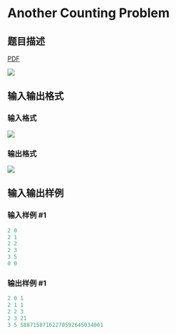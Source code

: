 # Another Counting Problem

## 题目描述

[problemUrl]: https://uva.onlinejudge.org/index.php?option=com_onlinejudge&Itemid=8&category=17&page=show_problem&problem=1457

[PDF](https://uva.onlinejudge.org/external/105/p10516.pdf)

![](https://cdn.luogu.com.cn/upload/vjudge_pic/UVA10516/ae788f89914715ed3e3b7a90b71e08badf1f138f.png)

## 输入输出格式

### 输入格式

![](https://cdn.luogu.com.cn/upload/vjudge_pic/UVA10516/38b10673b928d40c4548abff47696057b4d01fe0.png)

### 输出格式

![](https://cdn.luogu.com.cn/upload/vjudge_pic/UVA10516/aa1eb493480931d9ffe4961799897dbddb68c0fa.png)

## 输入输出样例

### 输入样例 #1

```cpp
2 0
2 1
2 2
2 3
3 5
0 0
```


### 输出样例 #1

```cpp
2 0 1
2 1 1
2 2 3
2 3 21
3 5 58871587162270592645034001
```


